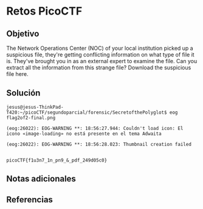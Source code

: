 # Retos PicoCTF


## Objetivo 

The Network Operations Center (NOC) of your local institution picked up a suspicious file, they're getting conflicting information on what type of file it is. They've brought you in as an external expert to examine the file. Can you extract all the information from this strange file?
Download the suspicious file here.
## Solución 

```jesus@jesus-ThinkPad-T420:~/picoCTF/segundoparcial/forensic/SecretofthePolyglot$ cp flag2of2-final.pdf flag2of2-final.png
jesus@jesus-ThinkPad-T420:~/picoCTF/segundoparcial/forensic/SecretofthePolyglot$ eog flag2of2-final.png 

(eog:26022): EOG-WARNING **: 18:56:27.944: Couldn't load icon: El icono «image-loading» no está presente en el tema Adwaita

(eog:26022): EOG-WARNING **: 18:56:28.023: Thumbnail creation failed


picoCTF{f1u3n7_1n_pn9_&_pdf_249d05c0}
```

## Notas adicionales 

## Referencias 
